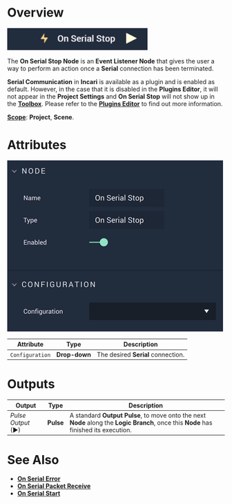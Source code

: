 # Overview

![The On Serial Stop Node.](../../../../.gitbook/assets/onserialstopupdatedimage.png)

The **On Serial Stop Node** is an **Event Listener Node** that gives the user a way to perform an action once a **Serial** connection has been terminated.

**Serial Communication** in **Incari** is available as a plugin and is enabled as default. However, in the case that it is disabled in the **Plugins Editor**, it will not appear in the **Project Settings** and **On Serial Stop** will not show up in the [**Toolbox**](../../../overview.md). Please refer to the [**Plugins Editor**](../../../modules/plugins/README.md) to find out more information.

[**Scope**](../overview.md#scopes): **Project**, **Scene**.

# Attributes

![The On Serial Stop Node Attributes.](../../../../.gitbook/assets/onserialstopattributes.png)

|Attribute|Type|Description|
|---|---|---|
|`Configuration`|**Drop-down**|The desired **Serial** connection.|

# Outputs

|Output|Type|Description|
|---|---|---|
|*Pulse Output* (►)|**Pulse**|A standard **Output Pulse**, to move onto the next **Node** along the **Logic Branch**, once this **Node** has finished its execution.|

# See Also

* [**On Serial Error**](onserialerror.md)
* [**On Serial Packet Receive**](onserialpacketreceive.md)
* [**On Serial Start**](onserialstart.md)

